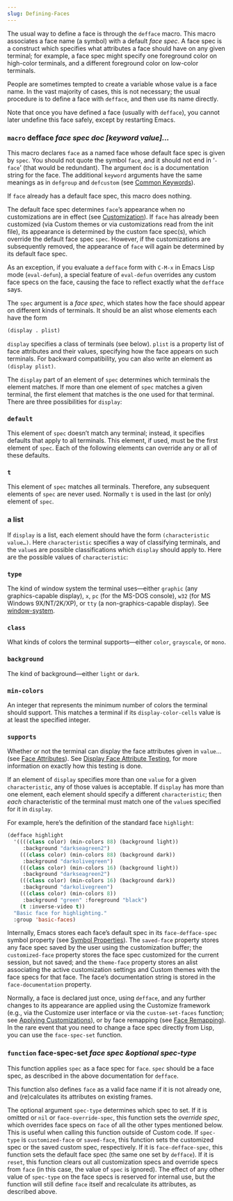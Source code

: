 ```yaml
---
slug: Defining-Faces
---
```


The usual way to define a face is through the `defface` macro. This macro associates a face name (a symbol) with a default *face spec*. A face spec is a construct which specifies what attributes a face should have on any given terminal; for example, a face spec might specify one foreground color on high-color terminals, and a different foreground color on low-color terminals.

People are sometimes tempted to create a variable whose value is a face name. In the vast majority of cases, this is not necessary; the usual procedure is to define a face with `defface`, and then use its name directly.

Note that once you have defined a face (usually with `defface`), you cannot later undefine this face safely, except by restarting Emacs.

### <span className="tag macro">`macro`</span> **defface** *face spec doc \[keyword value]…*

This macro declares `face` as a named face whose default face spec is given by `spec`. You should not quote the symbol `face`, and it should not end in ‘`-face`’ (that would be redundant). The argument `doc` is a documentation string for the face. The additional `keyword` arguments have the same meanings as in `defgroup` and `defcustom` (see [Common Keywords](/docs/elisp/Common-Keywords)).

If `face` already has a default face spec, this macro does nothing.

The default face spec determines `face`’s appearance when no customizations are in effect (see [Customization](/docs/elisp/Customization)). If `face` has already been customized (via Custom themes or via customizations read from the init file), its appearance is determined by the custom face spec(s), which override the default face spec `spec`. However, if the customizations are subsequently removed, the appearance of `face` will again be determined by its default face spec.

As an exception, if you evaluate a `defface` form with `C-M-x` in Emacs Lisp mode (`eval-defun`), a special feature of `eval-defun` overrides any custom face specs on the face, causing the face to reflect exactly what the `defface` says.

The `spec` argument is a *face spec*, which states how the face should appear on different kinds of terminals. It should be an alist whose elements each have the form

```lisp
(display . plist)
```

`display` specifies a class of terminals (see below). `plist` is a property list of face attributes and their values, specifying how the face appears on such terminals. For backward compatibility, you can also write an element as `(display plist)`.

The `display` part of an element of `spec` determines which terminals the element matches. If more than one element of `spec` matches a given terminal, the first element that matches is the one used for that terminal. There are three possibilities for `display`:

### `default`

This element of `spec` doesn’t match any terminal; instead, it specifies defaults that apply to all terminals. This element, if used, must be the first element of `spec`. Each of the following elements can override any or all of these defaults.

### `t`

This element of `spec` matches all terminals. Therefore, any subsequent elements of `spec` are never used. Normally `t` is used in the last (or only) element of `spec`.

### a list

If `display` is a list, each element should have the form `(characteristic value…)`. Here `characteristic` specifies a way of classifying terminals, and the `value`s are possible classifications which `display` should apply to. Here are the possible values of `characteristic`:

### `type`

The kind of window system the terminal uses—either `graphic` (any graphics-capable display), `x`, `pc` (for the MS-DOS console), `w32` (for MS Windows 9X/NT/2K/XP), or `tty` (a non-graphics-capable display). See [window-system](/docs/elisp/Window-Systems).

### `class`

What kinds of colors the terminal supports—either `color`, `grayscale`, or `mono`.

### `background`

The kind of background—either `light` or `dark`.

### `min-colors`

An integer that represents the minimum number of colors the terminal should support. This matches a terminal if its `display-color-cells` value is at least the specified integer.

### `supports`

Whether or not the terminal can display the face attributes given in `value`… (see [Face Attributes](/docs/elisp/Face-Attributes)). See [Display Face Attribute Testing](/docs/elisp/Display-Face-Attribute-Testing), for more information on exactly how this testing is done.

If an element of `display` specifies more than one `value` for a given `characteristic`, any of those values is acceptable. If `display` has more than one element, each element should specify a different `characteristic`; then *each* characteristic of the terminal must match one of the `value`s specified for it in `display`.

For example, here’s the definition of the standard face `highlight`:

```lisp
(defface highlight
  '((((class color) (min-colors 88) (background light))
     :background "darkseagreen2")
    (((class color) (min-colors 88) (background dark))
     :background "darkolivegreen")
    (((class color) (min-colors 16) (background light))
     :background "darkseagreen2")
    (((class color) (min-colors 16) (background dark))
     :background "darkolivegreen")
    (((class color) (min-colors 8))
     :background "green" :foreground "black")
    (t :inverse-video t))
  "Basic face for highlighting."
  :group 'basic-faces)
```

Internally, Emacs stores each face’s default spec in its `face-defface-spec` symbol property (see [Symbol Properties](/docs/elisp/Symbol-Properties)). The `saved-face` property stores any face spec saved by the user using the customization buffer; the `customized-face` property stores the face spec customized for the current session, but not saved; and the `theme-face` property stores an alist associating the active customization settings and Custom themes with the face specs for that face. The face’s documentation string is stored in the `face-documentation` property.

Normally, a face is declared just once, using `defface`, and any further changes to its appearance are applied using the Customize framework (e.g., via the Customize user interface or via the `custom-set-faces` function; see [Applying Customizations](/docs/elisp/Applying-Customizations)), or by face remapping (see [Face Remapping](/docs/elisp/Face-Remapping)). In the rare event that you need to change a face spec directly from Lisp, you can use the `face-spec-set` function.

### <span className="tag function">`function`</span> **face-spec-set** *face spec \&optional spec-type*

This function applies `spec` as a face spec for `face`. `spec` should be a face spec, as described in the above documentation for `defface`.

This function also defines `face` as a valid face name if it is not already one, and (re)calculates its attributes on existing frames.

The optional argument `spec-type` determines which spec to set. If it is omitted or `nil` or `face-override-spec`, this function sets the *override spec*, which overrides face specs on `face` of all the other types mentioned below. This is useful when calling this function outside of Custom code. If `spec-type` is `customized-face` or `saved-face`, this function sets the customized spec or the saved custom spec, respectively. If it is `face-defface-spec`, this function sets the default face spec (the same one set by `defface`). If it is `reset`, this function clears out all customization specs and override specs from `face` (in this case, the value of `spec` is ignored). The effect of any other value of `spec-type` on the face specs is reserved for internal use, but the function will still define `face` itself and recalculate its attributes, as described above.
